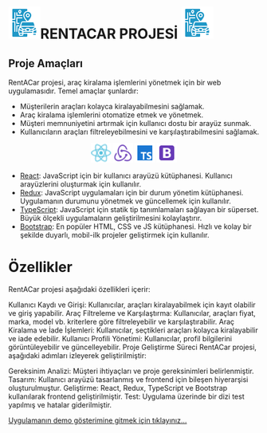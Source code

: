 # ![alt text](.markdown/imgs/icons8-rent-a-car-64.png)RENTACAR PROJESİ ![alt text](.markdown/imgs/icons8-rent-a-car-64.png)

## Proje Amaçları
RentACar projesi, araç kiralama işlemlerini yönetmek için bir web uygulamasıdır. Temel amaçlar şunlardır:

- Müşterilerin araçları kolayca kiralayabilmesini sağlamak.
- Araç kiralama işlemlerini otomatize etmek ve yönetmek.
- Müşteri memnuniyetini artırmak için kullanıcı dostu bir arayüz sunmak.
- Kullanıcıların araçları filtreleyebilmesini ve karşılaştırabilmesini sağlamak.




<p align="center">
  <a href=".markdown/login.md"><img src=".markdown/imgs/icons8-react-a-javascript-library-for-building-user-interfaces-24.png" width="40" height="40" /></a>
  <img src=".markdown/imgs/icons8-redux-48.png" width="40" height="40" />
  <img src=".markdown/imgs/icons8-typescript-48.png" width="40" height="40" />
  <img src=".markdown/imgs/icons8-bootstrap-48.png" width="40" height="40" />
</p>


- [React](https://reactjs.org/): JavaScript için bir kullanıcı arayüzü kütüphanesi. Kullanıcı arayüzlerini oluşturmak için kullanılır.
- [Redux](https://redux.js.org/): JavaScript uygulamaları için bir durum yönetim kütüphanesi. Uygulamanın durumunu yönetmek ve güncellemek için kullanılır.
- [TypeScript](https://www.typescriptlang.org/): JavaScript için statik tip tanımlamaları sağlayan bir süperset. Büyük ölçekli uygulamaların geliştirilmesini kolaylaştırır.
- [Bootstrap](https://getbootstrap.com/): En popüler HTML, CSS ve JS kütüphanesi. Hızlı ve kolay bir şekilde duyarlı, mobil-ilk projeler geliştirmek için kullanılır.
# Özellikler
RentACar projesi aşağıdaki özellikleri içerir:

Kullanıcı Kaydı ve Girişi: Kullanıcılar, araçları kiralayabilmek için kayıt olabilir ve giriş yapabilir.
Araç Filtreleme ve Karşılaştırma: Kullanıcılar, araçları fiyat, marka, model vb. kriterlere göre filtreleyebilir ve karşılaştırabilir.
Araç Kiralama ve İade İşlemleri: Kullanıcılar, seçtikleri araçları kolayca kiralayabilir ve iade edebilir.
Kullanıcı Profili Yönetimi: Kullanıcılar, profil bilgilerini görüntüleyebilir ve güncelleyebilir.
Proje Geliştirme Süreci
RentACar projesi, aşağıdaki adımları izleyerek geliştirilmiştir:

Gereksinim Analizi: Müşteri ihtiyaçları ve proje gereksinimleri belirlenmiştir.
Tasarım: Kullanıcı arayüzü tasarlanmış ve frontend için bileşen hiyerarşisi oluşturulmuştur.
Geliştirme: React, Redux, TypeScript ve Bootstrap kullanılarak frontend geliştirilmiştir.
Test: Uygulama üzerinde bir dizi test yapılmış ve hatalar giderilmiştir.
<!-- Dağıtım: Uygulama, canlı ortama dağıtılmış ve kullanıcılar tarafından erişilebilir hale getirilmiştir. -->


[Uygulamanın demo gösterimine gitmek için tıklayınız...](.markdown/kurulum.md)